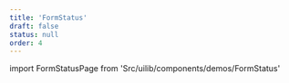 ```yaml
---
title: 'FormStatus'
draft: false
status: null
order: 4
---
```


<!--
  ATTENTION: This file is auto generated by using "makeDemosFactory".
  Do not change the content!
-->

import FormStatusPage from 'Src/uilib/components/demos/FormStatus'

<FormStatusPage />
